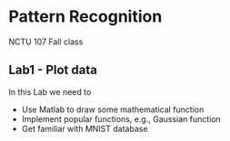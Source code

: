 # Pattern Recognition
NCTU 107 Fall class

## Lab1 - Plot data 
In this Lab we need to 
-    Use Matlab to draw some mathematical function 
-    Implement popular functions, e.g., Gaussian function 
-    Get familiar with MNIST database
